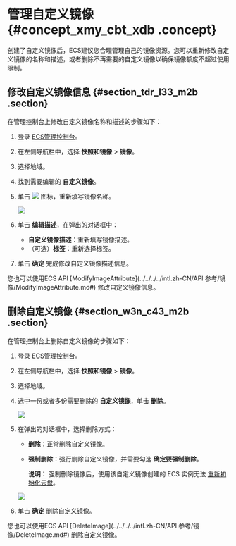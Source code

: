 # 管理自定义镜像 {#concept_xmy_cbt_xdb .concept}

创建了自定义镜像后，ECS建议您合理管理自己的镜像资源。您可以重新修改自定义镜像的名称和描述，或者删除不再需要的自定义镜像以确保镜像额度不超过使用限制。

## 修改自定义镜像信息 {#section_tdr_l33_m2b .section}

在管理控制台上修改自定义镜像名称和描述的步骤如下：

1.  登录 [ECS管理控制台](https://ecs.console.aliyun.com/#/home)。
2.  在左侧导航栏中，选择 **快照和镜像** \> **镜像**。
3.  选择地域。
4.  找到需要编辑的 **自定义镜像**。
5.  单击 ![](http://static-aliyun-doc.oss-cn-hangzhou.aliyuncs.com/assets/img/9709/7167_zh-CN.png) 图标，重新填写镜像名称。

    ![](http://static-aliyun-doc.oss-cn-hangzhou.aliyuncs.com/assets/img/9709/7166_zh-CN.png)

6.  单击 **编辑描述**，在弹出的对话框中：
    -   **自定义镜像描述**：重新填写镜像描述。
    -   （可选）**标签**：重新选择标签。
7.  单击 **确定** 完成修改自定义镜像描述信息。

您也可以使用ECS API [ModifyImageAttribute](../../../../intl.zh-CN/API 参考/镜像/ModifyImageAttribute.md#) 修改自定义镜像信息。

## 删除自定义镜像 {#section_w3n_c43_m2b .section}

在管理控制台上删除自定义镜像的步骤如下：

1.  登录 [ECS管理控制台](https://ecs.console.aliyun.com/#/home)。
2.  在左侧导航栏中，选择 **快照和镜像** \> **镜像**。
3.  选择地域。
4.  选中一份或者多份需要删除的 **自定义镜像**，单击 **删除**。

    ![](http://static-aliyun-doc.oss-cn-hangzhou.aliyuncs.com/assets/img/9709/7168_zh-CN.png)

5.  在弹出的对话框中，选择删除方式：

    -   **删除**：正常删除自定义镜像。
    -   **强制删除**：强行删除自定义镜像，并需要勾选 **确定要强制删除**。

        **说明：** 强制删除镜像后，使用该自定义镜像创建的 ECS 实例无法 [重新初始化云盘](intl.zh-CN/用户指南/云盘/重新初始化云盘.md#)。

    ![](http://static-aliyun-doc.oss-cn-hangzhou.aliyuncs.com/assets/img/9709/7169_zh-CN.png)

6.  单击 **确定** 删除自定义镜像。

您也可以使用ECS API [DeleteImage](../../../../intl.zh-CN/API 参考/镜像/DeleteImage.md#) 删除自定义镜像。

